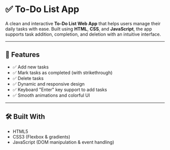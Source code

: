 # ✅ To-Do List App

A clean and interactive **To-Do List Web App** that helps users manage their daily tasks with ease. Built using **HTML**, **CSS**, and **JavaScript**, the app supports task addition, completion, and deletion with an intuitive interface.

---

## 🚀 Features

- ✅ Add new tasks
- ✅ Mark tasks as completed (with strikethrough)
- ✅ Delete tasks
- ✅ Dynamic and responsive design
- ✅ Keyboard "Enter" key support to add tasks
- ✅ Smooth animations and colorful UI

---

## 🛠️ Built With

- HTML5
- CSS3 (Flexbox & gradients)
- JavaScript (DOM manipulation & event handling)



